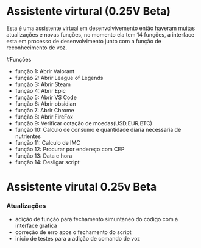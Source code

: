  # Assistente virtural (0.25V Beta)
 Esta é uma assistente virtual em desenvolvivemento então haveram muitas atualizações e novas funções, no momento ela tem 14 funções,
 a interface esta em processo de desenvolvimento junto com a função de reconhecimento de voz.

 #Funções
 - função 1: Abrir Valorant
 - função 2: Abrir League of Legends
 - função 3: Abrir Steam
 - função 4: Abrir Epic
 - função 5: Abrir VS Code
 - função 6: Abrir obsidian
 - função 7: Abrir Chrome
 - função 8: Abrir FireFox
 - função 9: Verificar cotação de moedas(USD,EUR,BTC)
 - função 10: Calculo de consumo e quantidade diaria necessaria de nutrientes
 - função 11: Calculo de IMC
 - função 12: Procurar por endereço com CEP
 - função 13: Data e hora 
 - função 14: Desligar script

# Assistente virutal 0.25v Beta
### Atualizações
- adição de função para fechamento simuntaneo do codigo com a interface grafica
- correção de erro apos o fechamento do script
- inicio de testes para a adição de comando de voz 
